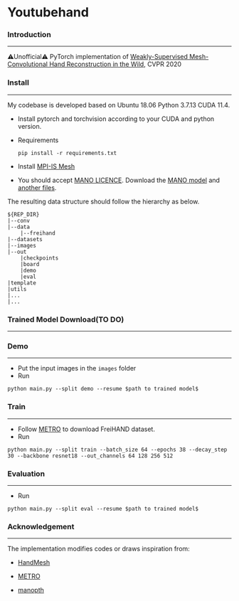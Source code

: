 # Youtubehand

### Introduction

---

⚠Unofficial⚠ PyTorch implementation of [Weakly-Supervised Mesh-Convolutional Hand Reconstruction in the Wild](https://arxiv.org/abs/2004.01946), CVPR 2020

### Install

---

My codebase is developed based on Ubuntu 18.06 Python 3.7.13 CUDA 11.4.

- Install pytorch and torchvision according to your CUDA and python version.

- Requirements

  ```
  pip install -r requirements.txt
  ```

- Install [MPI-IS Mesh](https://github.com/MPI-IS/mesh)

- You should accept [MANO LICENCE](https://mano.is.tue.mpg.de/license.html). Download the [MANO model](https://mano.is.tue.mpg.de/) and [another files](https://github.com/SeanChenxy/HandMesh/tree/main/template).

The resulting data structure should follow the hierarchy as below.

```
${REP_DIR}
|--conv
|--data
	|--freihand
|--datasets
|--images
|--out
	|checkpoints
	|board
	|demo
	|eval
|template
|utils
|...
|...
```



### Trained Model Download(TO DO)

---

### Demo

---

- Put the input images in the `images` folder 
- Run

```
python main.py --split demo --resume $path to trained model$
```

### Train

---

- Follow [METRO](https://github.com/microsoft/MeshTransformer) to download FreiHAND dataset.
- Run

```
python main.py --split train --batch_size 64 --epochs 38 --decay_step 30 --backbone resnet18 --out_channels 64 128 256 512
```

### Evaluation

---

- Run

```
python main.py --split eval --resume $path to trained model$
```

### Acknowledgement

---

The implementation modifies codes or draws inspiration from:

- [HandMesh](https://github.com/SeanChenxy/HandMesh)

- [METRO](https://github.com/microsoft/MeshTransformer)
- [manopth](https://github.com/hassony2/manopth)
